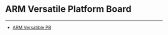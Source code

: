 # ARM Versatile Platform Board
---

* [ARM Versatible PB](http://infocenter.arm.com/help/index.jsp?topic=/com.arm.doc.dsi0034a/index.html)
